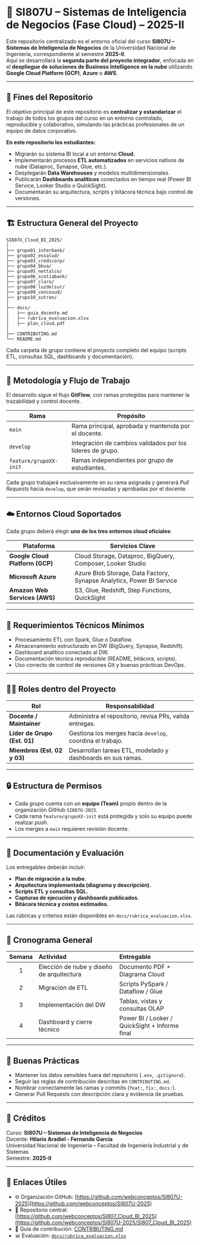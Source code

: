 # 🧠 SI807U – Sistemas de Inteligencia de Negocios (Fase Cloud) – 2025-II

Este repositorio centralizado es el entorno oficial del curso **SI807U – Sistemas de Inteligencia de Negocios** de la Universidad Nacional de Ingeniería, correspondiente al semestre **2025-II**.  
Aquí se desarrollará la **segunda parte del proyecto integrador**, enfocada en el **despliegue de soluciones de Business Intelligence en la nube** utilizando **Google Cloud Platform (GCP)**, **Azure** o **AWS**.

---

## 🎯 Fines del Repositorio

El objetivo principal de este repositorio es **centralizar y estandarizar** el trabajo de todos los grupos del curso en un entorno controlado, reproducible y colaborativo, simulando las prácticas profesionales de un equipo de datos corporativo.

**En este repositorio los estudiantes:**
- Migrarán su sistema BI local a un entorno **Cloud**.  
- Implementarán procesos **ETL automatizados** en servicios nativos de nube (Dataproc, Synapse, Glue, etc.).  
- Desplegarán **Data Warehouses** y modelos multidimensionales.  
- Publicarán **Dashboards analíticos** conectados en tiempo real (Power BI Service, Looker Studio o QuickSight).  
- Documentarán su arquitectura, scripts y bitácora técnica bajo control de versiones.  

---

## 🏗️ Estructura General del Proyecto

```
SI807U_Cloud_BI_2025/
│
├── grupo01_interbank/
├── grupo02_essalud/
├── grupo03_credicorp/
├── grupo04_bbva/
├── grupo05_nettalco/
├── grupo06_scotiabank/
├── grupo07_claro/
├── grupo08_luzdelsur/
├── grupo09_cencosud/
├── grupo10_sutran/
│
├── docs/
│   ├── guia_docente.md
│   ├── rubrica_evaluacion.xlsx
│   ├── plan_cloud.pdf
│
├── CONTRIBUTING.md
└── README.md
```

Cada carpeta de grupo contiene el proyecto completo del equipo (scripts ETL, consultas SQL, dashboards y documentación).

---

## 🧩 Metodología y Flujo de Trabajo

El desarrollo sigue el flujo **GitFlow**, con ramas protegidas para mantener la trazabilidad y control docente.

| Rama | Propósito |
|------|------------|
| `main` | Rama principal, aprobada y mantenida por el docente. |
| `develop` | Integración de cambios validados por los líderes de grupo. |
| `feature/grupoXX-init` | Ramas independientes por grupo de estudiantes. |

Cada grupo trabajará exclusivamente en su rama asignada y generará *Pull Requests* hacia `develop`, que serán revisadas y aprobadas por el docente.

---

## ☁️ Entornos Cloud Soportados

Cada grupo deberá elegir **uno de los tres entornos cloud oficiales**:

| Plataforma | Servicios Clave |
|-------------|----------------|
| **Google Cloud Platform (GCP)** | Cloud Storage, Dataproc, BigQuery, Composer, Looker Studio |
| **Microsoft Azure** | Azure Blob Storage, Data Factory, Synapse Analytics, Power BI Service |
| **Amazon Web Services (AWS)** | S3, Glue, Redshift, Step Functions, QuickSight |

---

## 🧰 Requerimientos Técnicos Mínimos

- Procesamiento ETL con Spark, Glue o Dataflow.  
- Almacenamiento estructurado en DW (BigQuery, Synapse, Redshift).  
- Dashboard analítico conectado al DW.  
- Documentación técnica reproducible (README, bitácora, scripts).  
- Uso correcto de control de versiones Git y buenas prácticas DevOps.

---

## 🧑‍💻 Roles dentro del Proyecto

| Rol | Responsabilidad |
|------|----------------|
| **Docente / Maintainer** | Administra el repositorio, revisa PRs, valida entregas. |
| **Líder de Grupo (Est. 01)** | Gestiona los merges hacia `develop`, coordina el trabajo. |
| **Miembros (Est. 02 y 03)** | Desarrollan tareas ETL, modelado y dashboards en sus ramas. |

---

## 🔒 Estructura de Permisos

- Cada grupo cuenta con un **equipo (Team)** propio dentro de la organización GitHub `SI807U-2025`.  
- Cada rama `feature/grupoXX-init` está protegida y solo su equipo puede realizar *push*.  
- Los merges a `main` requieren revisión docente.  

---

## 🧾 Documentación y Evaluación

Los entregables deberán incluir:
- **Plan de migración a la nube.**  
- **Arquitectura implementada (diagrama y descripción).**  
- **Scripts ETL y consultas SQL.**  
- **Capturas de ejecución y dashboards publicados.**  
- **Bitácora técnica y costos estimados.**

Las rúbricas y criterios están disponibles en `docs/rubrica_evaluacion.xlsx`.

---

## 📅 Cronograma General

| Semana | Actividad | Entregable |
|:--:|:--|:--|
| 1 | Elección de nube y diseño de arquitectura | Documento PDF + Diagrama Cloud |
| 2 | Migración de ETL | Scripts PySpark / Dataflow / Glue |
| 3 | Implementación del DW | Tablas, vistas y consultas OLAP |
| 4 | Dashboard y cierre técnico | Power BI / Looker / QuickSight + Informe final |

---

## 🧠 Buenas Prácticas

- Mantener los datos sensibles fuera del repositorio (`.env`, `.gitignore`).  
- Seguir las reglas de contribución descritas en `CONTRIBUTING.md`.  
- Nombrar correctamente las ramas y commits (`feat:`, `fix:`, `docs:`).  
- Generar Pull Requests con descripción clara y evidencia de pruebas.  

---

## 🏁 Créditos

Curso: **SI807U – Sistemas de Inteligencia de Negocios**  
Docente: **Hilario Aradiel -  Fernando García**  
Universidad Nacional de Ingeniería – Facultad de Ingeniería Industrial y de Sistemas  
Semestre: **2025-II**

---

## 🔗 Enlaces Útiles

- 🌐 Organización GitHub: [https://github.com/webconceptos/SI807U-2025](https://github.com/webconceptos/SI807U-2025)  
- 📘 Repositorio central: [https://github.com/webconceptos/SI807_Cloud_BI_2025](https://github.com/webconceptos/SI807U-2025/SI807_Cloud_BI_2025)  
- 🧩 Guía de contribución: [CONTRIBUTING.md](./CONTRIBUTING.md)  
- 📊 Evaluación: [`docs/rubrica_evaluacion.xlsx`](./docs/rubrica_evaluacion.xlsx)
